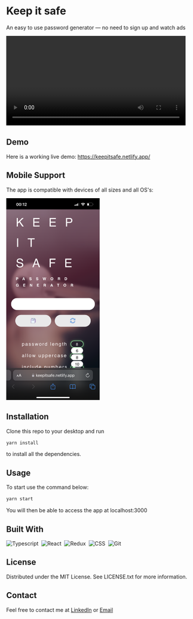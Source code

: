 # Keep it safe

An easy to use password generator — no need to sign up and watch ads

<video width="480" controls>
  <source src="public/keepitsafe-demo.mov" type="video/mp4">
</video>

## Demo

Here is a working live demo: https://keepitsafe.netlify.app/

## Mobile Support

The app is compatible with devices of all sizes and all OS's:
<p>
  <img src="public/keepitsafe-ios-screen.PNG" width="250" title="iOS">
</p>

## Installation

Clone this repo to your desktop and run 

```bash
yarn install
```

to install all the dependencies.

## Usage

To start use the command below:

```bash
yarn start
```

You will then be able to access the app at localhost:3000

## Built With

<div>
  <img src="https://cdn.jsdelivr.net/gh/devicons/devicon@latest/icons/typescript/typescript-original.svg"  width="40" alt="Typescript" />&nbsp;
  <img src="https://cdn.jsdelivr.net/gh/devicons/devicon@latest/icons/react/react-original-wordmark.svg" width="40" alt="React" />&nbsp;
  <img src="https://cdn.jsdelivr.net/gh/devicons/devicon@latest/icons/redux/redux-original.svg" alt="Redux" width="40"/>&nbsp;
  <img src="https://cdn.jsdelivr.net/gh/devicons/devicon@latest/icons/css3/css3-original.svg" alt="CSS" width="40" />&nbsp;
  <img src="https://cdn.jsdelivr.net/gh/devicons/devicon@latest/icons/git/git-original.svg" alt="Git" width="40" />
</div>

## License

Distributed under the MIT License. See LICENSE.txt for more information.

## Contact

Feel free to contact me at [LinkedIn](https://www.linkedin.com/in/kriseldzarova/) or [Email](kris.eldzarova@gmail.com)
